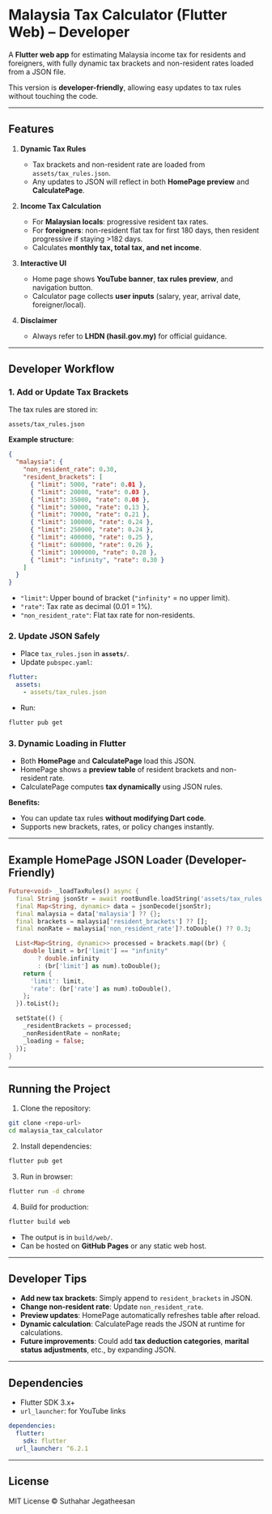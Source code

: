 # Malaysia Tax Calculator (Flutter Web) – Developer 

A **Flutter web app** for estimating Malaysia income tax for residents and foreigners, with fully dynamic tax brackets and non-resident rates loaded from a JSON file.

This version is **developer-friendly**, allowing easy updates to tax rules without touching the code.

---

## Features

1. **Dynamic Tax Rules**

   * Tax brackets and non-resident rate are loaded from `assets/tax_rules.json`.
   * Any updates to JSON will reflect in both **HomePage preview** and **CalculatePage**.

2. **Income Tax Calculation**

   * For **Malaysian locals**: progressive resident tax rates.
   * For **foreigners**: non-resident flat tax for first 180 days, then resident progressive if staying >182 days.
   * Calculates **monthly tax, total tax, and net income**.

3. **Interactive UI**

   * Home page shows **YouTube banner**, **tax rules preview**, and navigation button.
   * Calculator page collects **user inputs** (salary, year, arrival date, foreigner/local).

4. **Disclaimer**

   * Always refer to **LHDN (hasil.gov.my)** for official guidance.

---

## Developer Workflow

### 1. Add or Update Tax Brackets

The tax rules are stored in:

```
assets/tax_rules.json
```

**Example structure**:

```json
{
  "malaysia": {
    "non_resident_rate": 0.30,
    "resident_brackets": [
      { "limit": 5000, "rate": 0.01 },
      { "limit": 20000, "rate": 0.03 },
      { "limit": 35000, "rate": 0.08 },
      { "limit": 50000, "rate": 0.13 },
      { "limit": 70000, "rate": 0.21 },
      { "limit": 100000, "rate": 0.24 },
      { "limit": 250000, "rate": 0.24 },
      { "limit": 400000, "rate": 0.25 },
      { "limit": 600000, "rate": 0.26 },
      { "limit": 1000000, "rate": 0.28 },
      { "limit": "infinity", "rate": 0.30 }
    ]
  }
}
```

* `"limit"`: Upper bound of bracket (`"infinity"` = no upper limit).
* `"rate"`: Tax rate as decimal (0.01 = 1%).
* `"non_resident_rate"`: Flat tax rate for non-residents.

### 2. Update JSON Safely

* Place `tax_rules.json` in **`assets/`**.
* Update `pubspec.yaml`:

```yaml
flutter:
  assets:
    - assets/tax_rules.json
```

* Run:

```bash
flutter pub get
```

### 3. Dynamic Loading in Flutter

* Both **HomePage** and **CalculatePage** load this JSON.
* HomePage shows a **preview table** of resident brackets and non-resident rate.
* CalculatePage computes **tax dynamically** using JSON rules.

**Benefits:**

* You can update tax rules **without modifying Dart code**.
* Supports new brackets, rates, or policy changes instantly.

---

## Example HomePage JSON Loader (Developer-Friendly)

```dart
Future<void> _loadTaxRules() async {
  final String jsonStr = await rootBundle.loadString('assets/tax_rules.json');
  final Map<String, dynamic> data = jsonDecode(jsonStr);
  final malaysia = data['malaysia'] ?? {};
  final brackets = malaysia['resident_brackets'] ?? [];
  final nonRate = malaysia['non_resident_rate']?.toDouble() ?? 0.3;

  List<Map<String, dynamic>> processed = brackets.map((br) {
    double limit = br['limit'] == "infinity"
        ? double.infinity
        : (br['limit'] as num).toDouble();
    return {
      'limit': limit,
      'rate': (br['rate'] as num).toDouble(),
    };
  }).toList();

  setState(() {
    _residentBrackets = processed;
    _nonResidentRate = nonRate;
    _loading = false;
  });
}
```

---

## Running the Project

1. Clone the repository:

```bash
git clone <repo-url>
cd malaysia_tax_calculator
```

2. Install dependencies:

```bash
flutter pub get
```

3. Run in browser:

```bash
flutter run -d chrome
```

4. Build for production:

```bash
flutter build web
```

* The output is in `build/web/`.
* Can be hosted on **GitHub Pages** or any static web host.

---

## Developer Tips

* **Add new tax brackets**: Simply append to `resident_brackets` in JSON.
* **Change non-resident rate**: Update `non_resident_rate`.
* **Preview updates**: HomePage automatically refreshes table after reload.
* **Dynamic calculation**: CalculatePage reads the JSON at runtime for calculations.
* **Future improvements**: Could add **tax deduction categories**, **marital status adjustments**, etc., by expanding JSON.

---

## Dependencies

* Flutter SDK 3.x+
* `url_launcher`: for YouTube links

```yaml
dependencies:
  flutter:
    sdk: flutter
  url_launcher: ^6.2.1
```

---

## License

MIT License ©  Suthahar Jegatheesan


